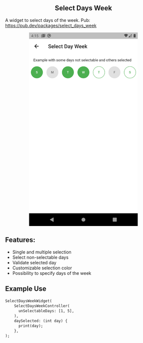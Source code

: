 <h2 align="center">Select Days Week</h2>

A widget to select days of the week. Pub: https://pub.dev/packages/select_days_week

<p align="center">
  <img src="https://github.com/ReniDelonzek/select_days_week/blob/master/screenshots/Screenshot_1.png?raw=true" width="350px">
</p>

## Features:
- Single and multiple selection
- Select non-selectable days
- Validate selected day
- Customizable selection color
- Possibility to specify days of the week

## Example Use

```
SelectDaysWeekWidget(
    SelectDaysWeekController(
      unSelectableDays: [1, 5],
    ),
    daySelected: (int day) {
      print(day);
    },
);
```

